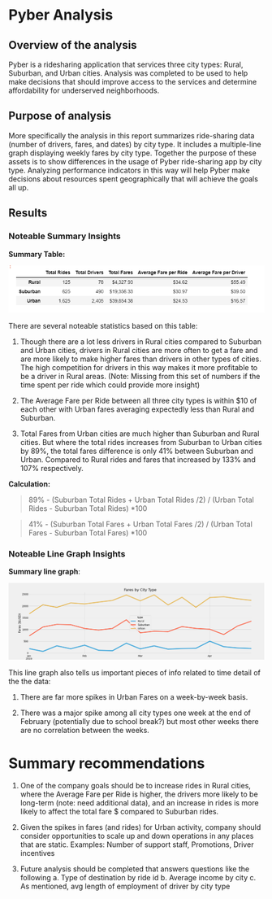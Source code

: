 # Pyber Analysis

## Overview of the analysis
Pyber is a ridesharing application that services three city types: Rural, Suburban, and Urban cities. Analysis was completed to be used to help make decisions that should improve access to the services and determine affordability for underserved neighborhoods. 

## Purpose of analysis
More specifically the analysis in this report summarizes ride-sharing data (number of drivers, fares, and dates) by city type. It includes a multiple-line graph displaying weekly fares by city type. Together the purpose of these assets is to show differences in the usage of Pyber ride-sharing app by city type. Analyzing performance indicators in this way will help Pyber make decisions about resources spent geographically that will achieve the goals all up.

## Results

### Noteable Summary Insights

**Summary Table:**

![Challenge_Fig0](/analysis/Challenge_Fig0.png)

There are several noteable statistics based on this table:
1. Though there are a lot less drivers in Rural cities compared to Suburban and Urban cities, drivers in Rural cities are more often to get a fare and are more likely to make higher fares than drivers in other types of cities. The high competition for drivers in this way makes it more profitable to be a driver in Rural areas. (Note: Missing from this set of numbers if the time spent per ride which could provide more insight)

2. The Average Fare per Ride between all three city types is within $10 of each other with Urban fares averaging expectedly less than Rural and Suburban. 

3. Total Fares from Urban cities are much higher than Suburban and Rural cities. But where the total rides increases from Suburban to Urban cities by 89%, the total fares difference is only 41% between Suburban and Urban. Compared to Rural rides and fares that increased by 133% and 107% respectively. 

  **Calculation:**
 > 89% -  (Suburban Total Rides + Urban Total Rides /2) / (Urban Total Rides - Suburban Total Rides) *100 
 
 > 41% -  (Suburban Total Fares + Urban Total Fares /2) / (Urban Total Fares - Suburban Total Fares) *100 
 
 ### Noteable Line Graph Insights
 **Summary line graph**:

![Challenge_Fig1](/analysis/Challenge_Fig1.png)
 
 This line graph also tells us important pieces of info related to time detail of the the data: 
 1. There are far more spikes in Urban Fares on a week-by-week basis. 
 
 2. There was a major spike among all city types one week at the end of February (potentially due to school break?) but most other weeks there are no correlation between the weeks.
 
# Summary recommendations
1. One of the company goals should be to increase rides in Rural cities, where the Average Fare per Ride is higher, the drivers more likely to be long-term (note: need additional data), and an increase in rides is more likely to affect the total fare $ compared to Suburban rides.

2. Given the spikes in fares (and rides) for Urban activity, company should consider opportunities to scale up and down operations in any places that are static. Examples: Number of support staff, Promotions, Driver incentives

3. Future analysis should be completed that answers questions like the following
    a. Type of destination by ride id
    b. Average income by city
    c. As mentioned, avg length of employment of driver by city type
    
